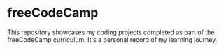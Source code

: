 # freeCodeCamp
This repository showcases my coding projects completed as part of the freeCodeCamp curriculum. It's a personal record of my learning journey.
